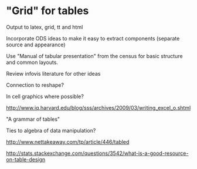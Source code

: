 "Grid" for tables 
=================

Output to latex, grid, tt and html

Incorporate ODS ideas to make it easy to extract components (separate source and appearance)

Use "Manual of tabular presentation" from the census for basic structure and common layouts.

Review infovis literature for other ideas

Connection to reshape?

In cell graphics where possible?

http://www.iq.harvard.edu/blog/sss/archives/2009/03/writing_excel_o.shtml

"A grammar of tables"

Ties to algebra of data manipulation?

http://www.nettakeaway.com/tp/article/446/tabled

http://stats.stackexchange.com/questions/3542/what-is-a-good-resource-on-table-design